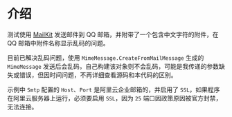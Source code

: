 # 介绍

测试使用 [MailKit](https://github.com/jstedfast/MailKit) 发送邮件到 QQ 邮箱，并附带了一个包含中文字符的附件，在 QQ 邮箱中附件名称显示乱码的问题。

目前已解决乱码问题，使用 `MimeMessage.CreateFromMailMessage` 生成的 `MimeMessage` 发送后会乱码，自己构建该对象则不会乱码，可能是我传递的参数缺失或错误，但因时间问题，不再详细查看源码和本代码的区别。

示例中 `Smtp` 配置的 `Host`、`Port` 是阿里云企业邮箱的，并启用了 `SSL`，如果程序在阿里云服务器上运行，必须要启用 `SSL`，因为 `25` 端口因政策原因被官方封禁，无法连接。
